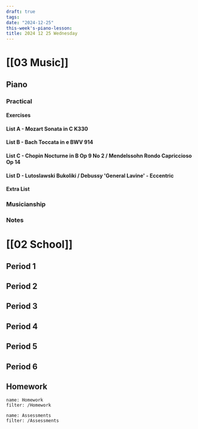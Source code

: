 ```yaml
---
draft: true
tags: 
date: "2024-12-25"
this-week's-piano-lesson: 
title: 2024 12 25 Wednesday
---
```

# [[03 Music]]

## Piano

### Practical

#### Exercises

#### List A - Mozart Sonata in C K330

#### List B - Bach Toccata in e BWV 914

#### List C - Chopin Nocturne in B Op 9 No 2 / Mendelssohn Rondo Capriccioso Op 14

#### List D - Lutoslawski Bukoliki / Debussy 'General Lavine' - Eccentric

#### Extra List

### Musicianship

### Notes

# [[02 School]]

## Period 1

## Period 2

## Period 3

## Period 4

## Period 5

## Period 6

## Homework

```todoist
name: Homework
filter: /Homework
```

```todoist
name: Assessments
filter: /Assessments
```
